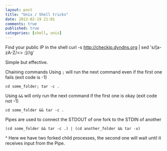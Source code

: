 ```yaml
---
layout: post
title: "Unix / Shell tricks"
date: 2012-02-19 21:01
comments: true
published: true
categories: [shell, unix]
---
```


Find your public IP in the shell
curl -s http://checkip.dyndns.org | sed 's/[a-zA-Z/<> :]//g'

Simple but effective.

Chaining commands
Using `;` will run the next command even if the first one fails (exit code is -1)

```
cd some_folder; tar -c .
```

Using `&&` will only run the next command if the first one is okay (exit code not -1)

```
cd some_folder && tar -c .
```

Pipes are used to connect the STDOUT of one fork to the STDIN of another

```
(cd some_folder && tar -c .) | (cd another_folder && tar -x)
```

^ Here we have two forked child processes, the second one will wait until it receives input from the Pipe.
